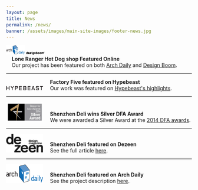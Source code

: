 ```yaml
---
layout: page
title: News
permalink: /news/
banner: /assets/images/main-site-images/footer-news.jpg
---
```


<div>
<div style="display: inline-block;">
<img width="50" src="/assets/images/news/archdaily.png">
<img width="50" src="/assets/images/news/designboom-logo.gif">
</div>
<div style="display: inline-block; padding-left: 15px">
<b>Lone Ranger Hot Dog shop Featured Online </b><br>
Our project has been featured on both <a href="http://www.archdaily.com/598150/lone-ranger-hot-dog-shop-linehouse/">Arch Daily</a> and <a href="http://www.designboom.com/architecture/linehouse-lone-ranger-hot-dog-shop-shanghai-china-02-11-2015/">Design Boom</a>.
</div>
</div>
<hr>
<div>
<div style="display: inline-block;">
<img width="100" src="/assets/images/news/hypebeast-logo.png">
</div>
<div style="display: inline-block; padding-left: 15px">
<b>Factory Five featured on Hypebeast</b><br>
Our work was featured on <a href="http://hypebeast.com/2014/12/factory-five-opens-a-new-shop"> Hypebeast's highlights</a>.
</div>
</div>
<hr>
<div>
<div style="display: inline-block;">
<img width="100" src="/assets/images/news/dfa-silver-award.jpg">
</div>
<div style="display: inline-block; padding-left: 15px">
<b>Shenzhen Deli wins Silver DFA Award</b><br>
We were awarded a Silver Award at the <a href="http://www.dfaaward.com/2014/page/en/winners/2014.php"> 2014 DFA awards</a>.
</div>
</div>
<hr>
<div>
<div style="display: inline-block;">
<img width="100" src="/assets/images/news/dezeen-logo.jpg">
</div>
<div style="display: inline-block; padding-left: 15px">
<b>Shenzhen Deli featured on Dezeen</b><br>
See the full article <a href="http://www.dezeen.com/2014/06/06/brass-cage-like-structure-inserted-into-shenzhen-patisserie-by-linehouse/">here</a>.
</div>
</div>
<hr>
<div>
<div style="display: inline-block;">
<img width="100" src="/assets/images/news/archdaily.png">
</div>
<div style="display: inline-block; padding-left: 15px">
<b>Shenzhen Deli featured on Arch Daily</b><br>
See the project description <a href="http://www.archdaily.com/479142/shenzhen-deli-linehouse/">here</a>.
</div>
</div>
